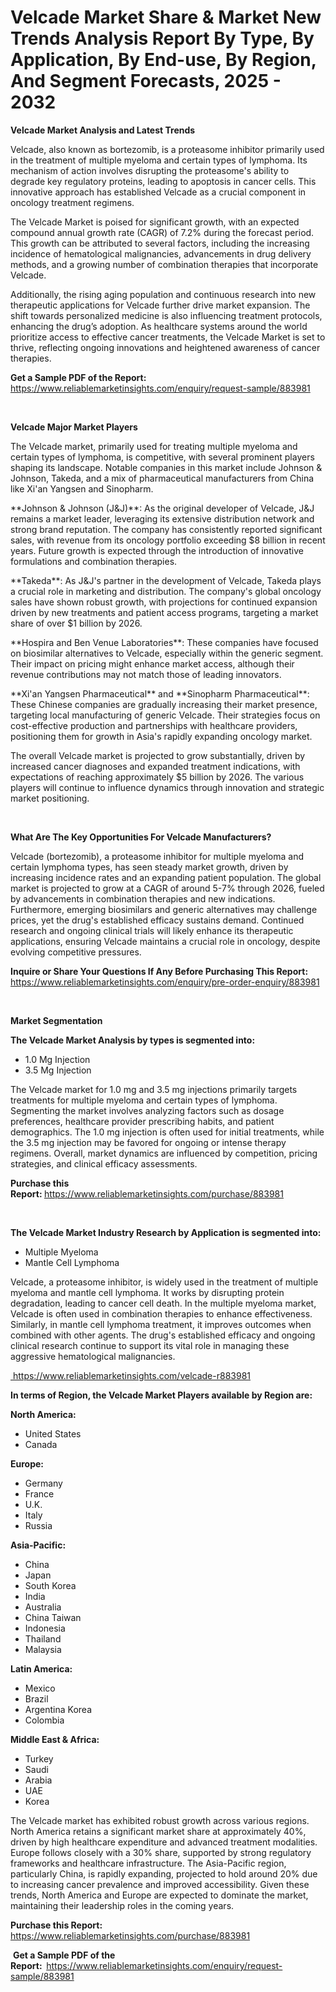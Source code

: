 <p><h1>Velcade Market Share & Market New Trends Analysis Report By Type, By Application, By End-use, By Region, And Segment Forecasts, 2025 - 2032</h1></p><p><strong>Velcade Market Analysis and Latest Trends</strong></p>
<p><p>Velcade, also known as bortezomib, is a proteasome inhibitor primarily used in the treatment of multiple myeloma and certain types of lymphoma. Its mechanism of action involves disrupting the proteasome's ability to degrade key regulatory proteins, leading to apoptosis in cancer cells. This innovative approach has established Velcade as a crucial component in oncology treatment regimens.</p><p>The Velcade Market is poised for significant growth, with an expected compound annual growth rate (CAGR) of 7.2% during the forecast period. This growth can be attributed to several factors, including the increasing incidence of hematological malignancies, advancements in drug delivery methods, and a growing number of combination therapies that incorporate Velcade. </p><p>Additionally, the rising aging population and continuous research into new therapeutic applications for Velcade further drive market expansion. The shift towards personalized medicine is also influencing treatment protocols, enhancing the drug’s adoption. As healthcare systems around the world prioritize access to effective cancer treatments, the Velcade Market is set to thrive, reflecting ongoing innovations and heightened awareness of cancer therapies.</p></p>
<p><strong>Get a Sample PDF of the Report:&nbsp;</strong> <a href="https://www.reliablemarketinsights.com/enquiry/request-sample/883981?utm_campaign=2788&utm_medium=2&utm_source=Github&utm_content=ia&utm_term=19042025&utm_id=velcade">https://www.reliablemarketinsights.com/enquiry/request-sample/883981</a></p>
<p>&nbsp;</p>
<p><strong>Velcade Major Market Players</strong></p>
<p><p>The Velcade market, primarily used for treating multiple myeloma and certain types of lymphoma, is competitive, with several prominent players shaping its landscape. Notable companies in this market include Johnson & Johnson, Takeda, and a mix of pharmaceutical manufacturers from China like Xi'an Yangsen and Sinopharm.</p><p>**Johnson & Johnson (J&J)**: As the original developer of Velcade, J&J remains a market leader, leveraging its extensive distribution network and strong brand reputation. The company has consistently reported significant sales, with revenue from its oncology portfolio exceeding $8 billion in recent years. Future growth is expected through the introduction of innovative formulations and combination therapies.</p><p>**Takeda**: As J&J's partner in the development of Velcade, Takeda plays a crucial role in marketing and distribution. The company's global oncology sales have shown robust growth, with projections for continued expansion driven by new treatments and patient access programs, targeting a market share of over $1 billion by 2026.</p><p>**Hospira and Ben Venue Laboratories**: These companies have focused on biosimilar alternatives to Velcade, especially within the generic segment. Their impact on pricing might enhance market access, although their revenue contributions may not match those of leading innovators.</p><p>**Xi'an Yangsen Pharmaceutical** and **Sinopharm Pharmaceutical**: These Chinese companies are gradually increasing their market presence, targeting local manufacturing of generic Velcade. Their strategies focus on cost-effective production and partnerships with healthcare providers, positioning them for growth in Asia's rapidly expanding oncology market.</p><p>The overall Velcade market is projected to grow substantially, driven by increased cancer diagnoses and expanded treatment indications, with expectations of reaching approximately $5 billion by 2026. The various players will continue to influence dynamics through innovation and strategic market positioning.</p></p>
<p>&nbsp;</p>
<p><strong>What Are The Key Opportunities For Velcade Manufacturers?</strong></p>
<p><p>Velcade (bortezomib), a proteasome inhibitor for multiple myeloma and certain lymphoma types, has seen steady market growth, driven by increasing incidence rates and an expanding patient population. The global market is projected to grow at a CAGR of around 5-7% through 2026, fueled by advancements in combination therapies and new indications. Furthermore, emerging biosimilars and generic alternatives may challenge prices, yet the drug's established efficacy sustains demand. Continued research and ongoing clinical trials will likely enhance its therapeutic applications, ensuring Velcade maintains a crucial role in oncology, despite evolving competitive pressures.</p></p>
<p><strong>Inquire or Share Your Questions If Any Before Purchasing This Report:</strong> <a href="https://www.reliablemarketinsights.com/enquiry/pre-order-enquiry/883981?utm_campaign=2788&utm_medium=2&utm_source=Github&utm_content=ia&utm_term=19042025&utm_id=velcade">https://www.reliablemarketinsights.com/enquiry/pre-order-enquiry/883981</a></p>
<p>&nbsp;</p>
<p><strong>Market Segmentation</strong></p>
<p><strong>The Velcade Market Analysis by types is segmented into:</strong></p>
<p><ul><li>1.0 Mg Injection</li><li>3.5 Mg Injection</li></ul></p>
<p><p>The Velcade market for 1.0 mg and 3.5 mg injections primarily targets treatments for multiple myeloma and certain types of lymphoma. Segmenting the market involves analyzing factors such as dosage preferences, healthcare provider prescribing habits, and patient demographics. The 1.0 mg injection is often used for initial treatments, while the 3.5 mg injection may be favored for ongoing or intense therapy regimens. Overall, market dynamics are influenced by competition, pricing strategies, and clinical efficacy assessments.</p></p>
<p><strong>Purchase this Report:&nbsp;</strong><a href="https://www.reliablemarketinsights.com/purchase/883981?utm_campaign=2788&utm_medium=2&utm_source=Github&utm_content=ia&utm_term=19042025&utm_id=velcade">https://www.reliablemarketinsights.com/purchase/883981</a></p>
<p>&nbsp;</p>
<p><strong>The Velcade Market Industry Research by Application is segmented into:</strong></p>
<p><ul><li>Multiple Myeloma</li><li>Mantle Cell Lymphoma</li></ul></p>
<p><p>Velcade, a proteasome inhibitor, is widely used in the treatment of multiple myeloma and mantle cell lymphoma. It works by disrupting protein degradation, leading to cancer cell death. In the multiple myeloma market, Velcade is often used in combination therapies to enhance effectiveness. Similarly, in mantle cell lymphoma treatment, it improves outcomes when combined with other agents. The drug's established efficacy and ongoing clinical research continue to support its vital role in managing these aggressive hematological malignancies.</p></p>
<p><a href="https://www.reliablemarketinsights.com/velcade-r883981?utm_campaign=2788&utm_medium=2&utm_source=Github&utm_content=ia&utm_term=19042025&utm_id=velcade">&nbsp;https://www.reliablemarketinsights.com/velcade-r883981</a></p>
<p><strong>In terms of Region, the Velcade Market Players available by Region are:</strong></p>
<p>
    <p> <strong> North America: </strong>
        <ul>
            <li>United States</li>
            <li>Canada</li>
        </ul>
        </p> 
    <p> <strong> Europe: </strong>
        <ul>
            <li>Germany</li>
            <li>France</li>
            <li>U.K.</li>
            <li>Italy</li>
            <li>Russia</li>
        </ul>
        </p> 
    <p> <strong> Asia-Pacific: </strong>
        <ul>
            <li>China</li>
            <li>Japan</li>
            <li>South Korea</li>
            <li>India</li>
            <li>Australia</li>
            <li>China Taiwan</li>
            <li>Indonesia</li>
            <li>Thailand</li>
            <li>Malaysia</li>
        </ul>
        </p> 
    <p> <strong> Latin America: </strong>
        <ul>
            <li>Mexico</li>
            <li>Brazil</li>
            <li>Argentina Korea</li>
            <li>Colombia</li>
        </ul>
        </p> 
    <p> <strong> Middle East & Africa: </strong>
        <ul>
            <li>Turkey</li>
            <li>Saudi</li>
            <li>Arabia</li>
            <li>UAE</li>
            <li>Korea</li>
        </ul>
    </p>
    </p>
<p><p>The Velcade market has exhibited robust growth across various regions. North America retains a significant market share at approximately 40%, driven by high healthcare expenditure and advanced treatment modalities. Europe follows closely with a 30% share, supported by strong regulatory frameworks and healthcare infrastructure. The Asia-Pacific region, particularly China, is rapidly expanding, projected to hold around 20% due to increasing cancer prevalence and improved accessibility. Given these trends, North America and Europe are expected to dominate the market, maintaining their leadership roles in the coming years.</p></p>
<p><strong>Purchase this Report: </strong><a href="https://www.reliablemarketinsights.com/purchase/883981?utm_campaign=2788&utm_medium=2&utm_source=Github&utm_content=ia&utm_term=19042025&utm_id=velcade">https://www.reliablemarketinsights.com/purchase/883981</a></p>
<p>&nbsp;<strong>Get a Sample PDF of the Report:&nbsp;&nbsp;</strong><a href="https://www.reliablemarketinsights.com/enquiry/request-sample/883981?utm_campaign=2788&utm_medium=2&utm_source=Github&utm_content=ia&utm_term=19042025&utm_id=velcade">https://www.reliablemarketinsights.com/enquiry/request-sample/883981</a></p>
<p><strong></strong></p>
<p><p></p><p></p><p></p></p>